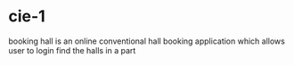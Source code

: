 # cie-1
booking hall is an online conventional hall
booking application which allows user to login
find the halls in a part
